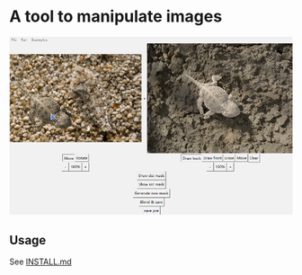 # A tool to manipulate images
 
![demo gif](https://github.com/GLLloveQQ/tool/blob/master/images/demo.gif)

## Usage
See [INSTALL.md](INSTALL.md)
